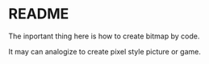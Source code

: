 # README

The inportant thing here is how to create bitmap by code.

It may can analogize to create pixel style picture or game.